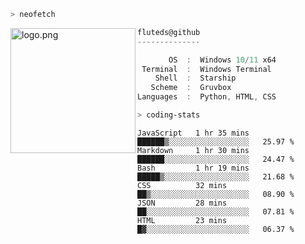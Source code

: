 ```zsh
> neofetch
```

<!--img align="left" src="https://github.com/fluteds.png" alt="logo.png" width="200"/>-->
<img align="left" src="https://external-content.duckduckgo.com/iu/?u=https%3A%2F%2F78.media.tumblr.com%2F975fca5f82161b190efdcaa05ffbd4ec%2Ftumblr_p6q6m9TJF01x3p3jmo1_500.png&f=1&nofb=1" alt="logo.png" width="200"/>

```csharp
fluteds@github
--------------

       OS  :  Windows 10/11 x64
 Terminal  :  Windows Terminal
    Shell  :  Starship
   Scheme  :  Gruvbox
Languages  :  Python, HTML, CSS
```

```zsh
> coding-stats
```

<!--START_SECTION:waka-->

```text
JavaScript   1 hr 35 mins    ██████▒░░░░░░░░░░░░░░░░░░   25.97 %
Markdown     1 hr 30 mins    ██████░░░░░░░░░░░░░░░░░░░   24.47 %
Bash         1 hr 19 mins    █████▒░░░░░░░░░░░░░░░░░░░   21.68 %
CSS          32 mins         ██▒░░░░░░░░░░░░░░░░░░░░░░   08.90 %
JSON         28 mins         ██░░░░░░░░░░░░░░░░░░░░░░░   07.81 %
HTML         23 mins         █▓░░░░░░░░░░░░░░░░░░░░░░░   06.37 %
```

<!--END_SECTION:waka-->
